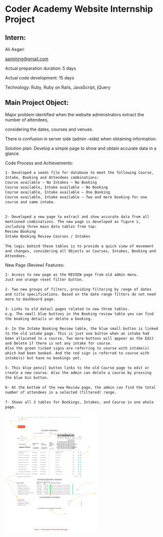 # Coder Academy Website Internship Project

## Intern:

Ali Asgari

aamining@gmail.com

Actual preparation duration: 5 days

Actual code development: 15 days

Technology: Ruby, Ruby on Rails, JavaScript, jQuery

## Main Project Object:

Major problem identified when the website administrators extract the number of attendees,

considering the dates, courses and venues.

There is confusion in server side (admin –side) when obtaining information.

Solution plan: Develop a simple page to show and obtain accurate data in a glance.

Code Process and Achievements:

```
1- Developed a seeds file for database to meet the following Course, Intake, Booking and Attendees combinations:
Course available – No Intakes – No Booking
Course available, Intake available – No Booking
Course available, Intake available – One Booking
Course available, Intake available – Two and more booking for one course and same intake.


2- Developed a new page to extract and show accurate data from all mentioned combinations. The new page is developed as figure 1, including three main data tables from top:
Review Booking
Intake Booking Review Courses / Intakes

The logic behind these tables is to provide a quick view of movement and changes, considering all Objects as Courses, Intakes, Booking and Attendees.
```

New Page (Review) Features:

```
1- Access to new page as the REVIEW page from old admin menu.
Just one orange reset filter button.

2- Two new groups of filters, providing filtering by range of dates and title specifications. Based on the date range filters do not need more to dashboard page.

3- Links to old detail pages related to new three tables.
e.g. The small blue buttons in the Booking review table you can find the booking details or delete a booking.

4- In the Intake Booking Review table, the blue small button is linked to the old intake page. This is just one button when an intake had been allocated to a course. Two more buttons will appear as the Edit and Delete if there is not any intake for course.
Also the green ticked signs are referring to course with intake(s) which had been booked. And the red sign is referred to course with intake(s) but have no bookings yet.

5- This blue pencil button links to the old Course page to edit or create a new course. Also the admin can delete a course by pressing the blue bin button.

6- At the bottom of the new Review page, the admin can find the total number of attendees in a selected (filtered) range.

7- Shows all 3 tables for Bookings, Intakes, and Course in one whole page.

```


<img width="300" heigh="400" alt="new page" src="https://github.com/aamining/coder-academy-website-readme/blob/master/new_page.png">
